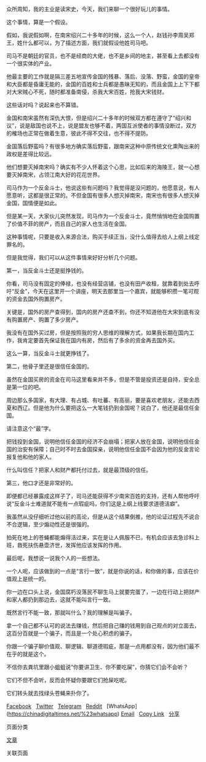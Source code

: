 众所周知，我的主业是读宋史，今天，我们来聊一个很好玩儿的事情。

这个事情，算是一个假设。

假如，我说假如啊，在南宋绍兴二十多年的时候，这么一个人，赵钱孙李周吴郑王，姓什么都可以，为了描述方面，我们就假设他姓司马吧。

司马不是朝廷的官员，也不是经商的大佬，也不是乡间的地主，甚至看上去都没有一个很实体的产业。

他最主要的工作就是隔三差五地宣传金国的残暴、落后、没落、野蛮，金国的皇帝和大臣都是昏庸无能的，金国的百姓和士兵都是愚昧无知的，而且金国上上下下都对大宋贼心不死，随时都准备南侵，杀我大宋百姓，抢我大宋钱财。

<span>这些话对吗？说起来也不算错。</span>

金国和南宋虽然有深仇大恨，但是绍兴二十多年的时候双方都在遵守了“绍兴和议”，说是敌国也说不上，说是盟友也够不着，两国互派使者的事情没断过，双方的榷场也正常在做着生意，彼此不得不交往，也不得不提防。

金国落后野蛮吗？有很多地方确实落后野蛮，跟南宋这种中原传统文化熏陶出来的政权是差得比较远。

他们想要灭掉南宋吗？确实有不少人怀着这个心思，比如后来的海陵王，就一心想要灭掉南宋，占领江南大好的花花世界。

<span>司马作为一个反金斗士，他说这些有问题吗？我觉得是没问题的，他愿意说，有人愿意听，这都是很正常的。不但金国有很多人想灭掉南宋，南宋也有很多人想灭掉金国，国情便是如此。</span>

但是某一天，大家伙儿突然发现，司马作为一个反金斗士，竟然悄悄地在金国购置了价值不菲的房产，而且自己的家人也生活在金国。

这种事情呢，只要是收入来源合法，购买手续正当，没什么值得去给人上纲上线定罪名的。

但是我觉得，我们可以从这件事情来好好分析几个问题。

<span>第一，当反金斗士还是挺挣钱的。</span>

你看，司马没有固定的俸禄，也没有经营店铺，也没有田产收租，就靠着到处去呼吁“反金”，今天在这里开一个讲座，明天去那里当一个嘉宾，就能够积攒一笔可观的资金去国外购置房产。

<span>关键是，国外的房产查得到，国内的房产还查不到，你还不知道他在大宋到底有没有购置房产、购置了多少房产。</span>

我没有在国外买过房，但是按照我的穷人思维的理解方式，如果我长期在国内工作，我肯定要首先保证我在国内有房，然后有了多余的资金再去国外买。

这么一算，当反金斗士就更挣钱了。

<span>第二，他骨子里还是很信任金国的。</span>

虽然在金国买房的资金在司马这里看来并不多，但是不管是投资还是自持，安全总是第一位的吧。

<span>周边那么多国家，有大理、有占城、有吐蕃、有高丽，要是喜欢老朋友，还能去西夏和西辽。但是他为什么要把这么一大笔钱扔到金国呢？说白了，他还是最信任金国。</span>

请注意这个“最”字。

把钱投到金国，说明他信任金国的经济不会崩塌；把家人放在金国，说明他信任金国的治安有保障；自己时不时去金国探亲，说明他信任金国不会因为他的反金言论报复他和他的家人。

<span>什么叫信任？把家人和财产都托付过去，就是最顶级的信任。</span>

<span>第三，他口才还是非常好的。</span>

即便都已经暴露成这样子了，司马还能获得不少南宋百姓的支持，还有人帮他呼吁说“反金斗士难道就不能有一点瑕疵吗，你们这是上纲上线要求道德洁癖”。

<span>我虽然从没仔细听过他以前的高论，但是从这个结果倒推，他的论证过程先不说合不合逻辑，至少煽动性还是很强的。</span>

拍死在地上的苍蝇都能煽得活过来，实在是让人佩服不已，有机会应该去急诊科上班，救死扶伤悬壶济世，发挥他应该发挥的作用。

最后呢，我想说一说我个人的一些想法。

一个人呢，应该做到的一点是“言行一致”，就是你说的话，和你做的事，应该在价值观上是统一的。

你一边在口头上说，金国腐朽没落民不聊生马上就要完蛋了，一边在行动上把财产和家人都扔到那边去，这就不能叫言行一致。

<span>既然言行不能一致，那就叫什么？我的理解是叫骗子。</span>

拿一个自己都不认可的说法去赚钱，然后把自己赚的钱用到自己观点的对立面去，这百分百就是一个骗子，而且是一个处心积虑的骗子。

你跟一个骗子聊价值观、聊逻辑、聊道德瑕疵，那是一点用都没有，因为他们最不在乎的就是这个。

<span>不信你去粪坑里跟小蛆蛆说“你要讲卫生、你不要吃屎”，你猜它们会不会听？</span>

<span>它们不但不会听，反而会怀疑你要跟它们抢屎吃呢。</span>

<span>它们转头就去找绿头苍蝇来扑你了。</span>

[<span>Facebook</span>](https://chinadigitaltimes.net/%23facebook)   [<span>Twitter</span>](https://chinadigitaltimes.net/%23twitter)   [<span>Telegram</span>](https://chinadigitaltimes.net/%23telegram)   [<span>Reddit</span>](https://chinadigitaltimes.net/%23reddit)   [<span>WhatsApp</span>］(https://chinadigitaltimes.net/%23whatsapp)   [<span>Email</span>](https://chinadigitaltimes.net/%23email)   [<span>Copy Link</span>](https://chinadigitaltimes.net/%23copy_link)   [<span>分享</span>](https://www.addtoany.com/share%23url=https://chinadigitaltimes.net/chinese/685874.html&title=%E8%AF%BB%E5%AE%8B%E5%8F%B2%E7%9A%84%E8%B5%B5%E5%A4%A7%E8%83%96%EF%BD%9C%E5%A6%82%E4%BD%95%E7%9C%8B%E5%BE%85%E4%B8%80%E4%B8%AA%E5%8D%97%E5%AE%8B%E2%80%9C%E5%8F%8D%E9%87%91%E6%96%97%E5%A3%AB%E2%80%9D%E5%8E%BB%E9%87%91%E5%9B%BD%E4%B9%B0%E6%88%BF)

页面分类

[文章](文章)

关联页面
